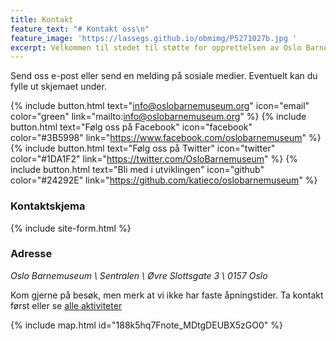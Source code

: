```yaml
---
title: Kontakt
feature_text: "# Kontakt oss\n"
feature_image: 'https://lassegs.github.io/obmimg/P5271027b.jpg '
excerpt: Velkommen til stedet til støtte for opprettelsen av Oslo Barnemuseum!
---
```



 Send oss e-post eller send en melding på sosiale medier. Eventuelt kan du fylle ut skjemaet under.

 {% include button.html text="info@oslobarnemuseum.org" icon="email" color="green" link="mailto:info@oslobarnemuseum.org" %}  {% include button.html text="Følg oss på Facebook" icon="facebook" color="#3B5998" link="https://www.facebook.com/oslobarnemuseum" %} {% include button.html text="Følg oss på Twitter" icon="twitter" color="#1DA1F2" link="https://twitter.com/OsloBarnemuseum" %}  {% include button.html text="Bli med i utviklingen" icon="github" color="#24292E" link="https://github.com/katieco/oslobarnemuseum" %}

### Kontaktskjema

{% include site-form.html %}



### Adresse

*Oslo Barnemuseum \\
Sentralen \\
Øvre Slottsgate 3 \\
0157 Oslo*

Kom gjerne på besøk, men merk at vi ikke har faste åpningstider. Ta kontakt først eller se [alle aktiviteter](https://www.facebook.com/pg/oslobarnemuseum/events)

{% include map.html id="188k5hq7Fnote_MDtgDEUBX5zGO0" %}


